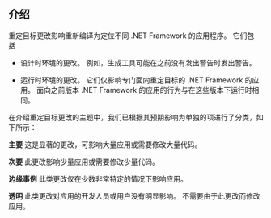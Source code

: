 ## <a name="introduction"></a>介绍
重定目标更改影响重新编译为定位不同 .NET Framework 的应用程序。 它们包括：

* 设计时环境的更改。 例如，生成工具可能在之前没有发出警告时发出警告。

* 运行时环境的更改。 它们仅影响专门面向重定目标的 .NET Framework 的应用。 面向之前版本 .NET Framework 的应用的行为与在这些版本下运行时相同。

在介绍重定目标更改的主题中，我们已根据其预期影响为单独的项进行了分类，如下所示：

**主要** 这是显著的更改，可影响大量应用或需要修改大量代码。

**次要** 此更改影响少量应用或需要修改少量代码。

**边缘事例** 此类更改仅在少数非常特定的情况下影响应用。

**透明** 此类更改对应用的开发人员或用户没有明显影响。 不需要由于此更改而修改应用。
